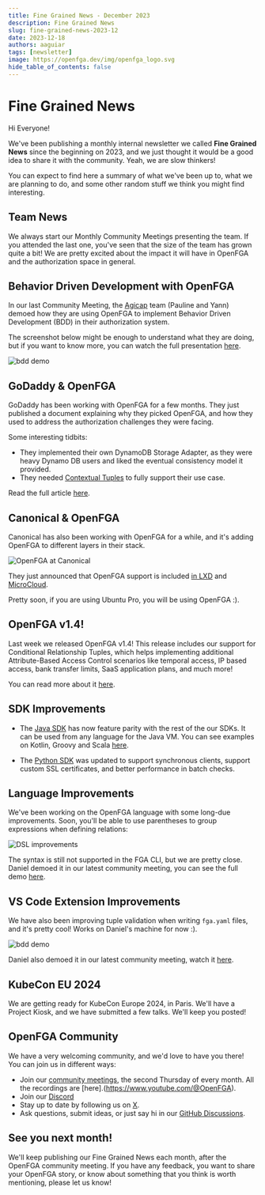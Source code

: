 ```yaml
---
title: Fine Grained News - December 2023
description: Fine Grained News
slug: fine-grained-news-2023-12
date: 2023-12-18
authors: aaguiar
tags: [newsletter]
image: https://openfga.dev/img/openfga_logo.svg
hide_table_of_contents: false
---
```

# Fine Grained News

Hi Everyone!

We've been publishing a monthly internal newsletter we called **Fine Grained News** since the beginning on 2023, and we just thought it would be a good idea to share it with the community. Yeah, we are slow thinkers!

You can expect to find here a summary of what we've been up to, what we are planning to do, and some other random stuff we think you might find interesting.

## Team News

We always start our Monthly Community Meetings presenting the team. If you attended the last one, you've seen that the size of the team has grown quite a bit! We are pretty excited about the impact it will have in OpenFGA and the authorization space in general. 

## Behavior Driven Development with OpenFGA

In our last Community Meeting, the [Agicap](https://agicap.com/en) team (Pauline and Yann) demoed how they are using OpenFGA to implement Behavior Driven Development (BDD) in their authorization system.

The screenshot below might be enough to understand what they are doing, but if you want to know more, you can watch the full presentation [here](https://youtu.be/xXhwPPcGRqE?t=765).

![bdd demo](/img/blog/fgn-2023-12-bdd.png)

## GoDaddy & OpenFGA

GoDaddy has been working with OpenFGA for a few months. They just published a document explaining why they picked OpenFGA, and how they used to address the authorization challenges they were facing.

Some interesting tidbits:

- They implemented their own DynamoDB Storage Adapter, as they were heavy Dynamo DB users and liked the eventual consistency model it provided.
- They needed [Contextual Tuples](https://docs.fga.dev/modeling/basics/contextual-time-based-authorization#use-contextual-tuples-for-context-related-checks) to fully support their use case.

Read the full article [here](https://www.godaddy.com/engineering/2023/12/12/authorization-oauth-openfga/).

## Canonical & OpenFGA

Canonical has also been working with OpenFGA for a while, and it's adding OpenFGA to different layers in their stack. 

![OpenFGA at Canonical](/img/blog/fgn-2023-12-canonical.png)

They just announced that OpenFGA support is included [in LXD](https://discourse.ubuntu.com/t/lxd-5-20-has-been-released/40865) and [MicroCloud](https://www.gamingdeputy.com/canonical-unveils-microcloud-a-toolkit-for-rapid-cluster-deployment/).

Pretty soon, if you are using Ubuntu Pro, you will be using OpenFGA :).

## OpenFGA v1.4!

Last week we released OpenFGA v1.4! This release includes our support for Conditional Relationship Tuples, which helps implementing additional Attribute-Based Access Control scenarios like temporal access, IP based access, bank transfer limits, SaaS application plans, and much more!

You can read more about it [here](https://openfga.dev/docs/modeling/conditions).

## SDK Improvements

- The [Java SDK](https://github.com/openfga/java-sdk) has now feature parity with the rest of the our SDKs. It can be used from any language for the Java VM. You can see examples on Kotlin, Groovy and Scala [here](https://github.com/booniepepper/openfga-java-sdk-preview/tree/core/src/main). 

- The [Python SDK](https://github.com/openfga/python-sdk) was updated to support synchronous clients, support custom SSL certificates, and better performance in batch checks.

## Language Improvements

We've been working on the OpenFGA language with some long-due improvements. Soon, you'll be able to use parentheses to group expressions when defining relations:

![DSL improvements](/img/blog/fgn-2023-12-language.png)

The syntax is still not supported in the FGA CLI, but we are pretty close. Daniel demoed it in our latest community meeting, you can see the full demo [here](https://youtu.be/xXhwPPcGRqE?t=1313).

## VS Code Extension Improvements

We have also been improving tuple validation when writing `fga.yaml` files, and it's pretty cool! Works on Daniel's machine for now :).

![bdd demo](/img/blog/fgn-2023-12-validation.png)

Daniel also demoed it in our latest community meeting, watch it [here](https://youtu.be/xXhwPPcGRqE?t=1598).

## KubeCon EU 2024

We are getting ready for KubeCon Europe 2024, in Paris. We'll have a Project Kiosk, and we have submitted a few talks. We'll keep you posted!

## OpenFGA Community 

We have a very welcoming community, and we'd love to have you there! You can join us in different ways:

- Join our [community meetings](https://github.com/openfga/community/blob/main/community-meetings.md), the second Thursday of every month. All the recordings are [here].(https://www.youtube.com/@OpenFGA).
- Join our [Discord](https://discord.gg/8naAwJfWN6)
- Stay up to date by following us on [X](https://twitter.com/openfga).
- Ask questions, submit ideas, or just say hi in our [GitHub Discussions](https://github.com/orgs/openfga/discussions).

## See you next month!

We'll keep publishing our Fine Grained News each month, after the OpenFGA community meeting. If you have any feedback, you want to share your OpenFGA story, or know about something that you think is worth mentioning, please let us know!













